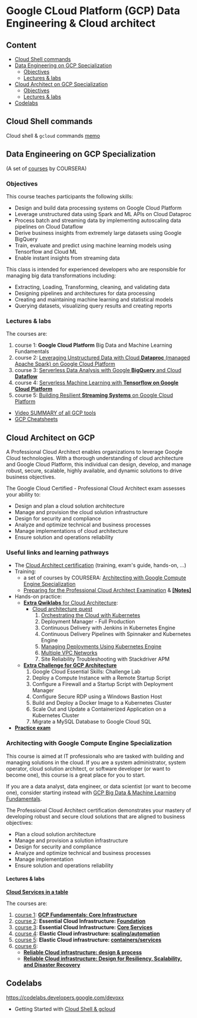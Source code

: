 # Google CLoud Platform (GCP) Data Engineering & Cloud architect

## Content

* [Cloud Shell commands](#cloud-shell-commands)
* [Data Engineering on GCP Specialization](#data-engineering-on-gcp-specialization)
    * [Objectives](#objectives)
    * [Lectures &amp; labs](#lectures--labs)
* [Cloud Architect on GCP Specialization](#cloud-architect-on-gcp-specialization)
    * [Objectives](#objectives-1)
    * [Lectures &amp; labs](#lectures--labs-1)
* [Codelabs](#codelabs)



## Cloud Shell commands

Cloud shell & `gcloud` commands [memo](./Cloud_Shell_gcloud.md)

## Data Engineering on GCP Specialization


(A set of [courses](https://www.coursera.org/specializations/gcp-architecture) by COURSERA)

### Objectives

This course teaches participants the following skills:

* Design and build data processing systems on Google Cloud Platform
* Leverage unstructured data using Spark and ML APIs on Cloud Dataproc
* Process batch and streaming data by implementing autoscaling data pipelines on Cloud Dataflow
* Derive business insights from extremely large datasets using Google BigQuery
* Train, evaluate and predict using machine learning models using Tensorflow and Cloud ML
* Enable instant insights from streaming data



This class is intended for experienced developers who are responsible for managing big data transformations including:

* Extracting, Loading, Transforming, cleaning, and validating data
* Designing pipelines and architectures for data processing
* Creating and maintaining machine learning and statistical models
* Querying datasets, visualizing query results and creating reports


### Lectures & labs

The courses are:

1. course 1: **Google Cloud Platform** Big Data and Machine Learning Fundamentals
1. course 2: [Leveraging Unstructured Data with Cloud **Dataproc** (managed Apache Spark) on Google Cloud Platform](./data_engineering/Introduction_to_GCP_for_BigData_and_ML.md)
1. course 3: [Serverless Data Analysis with Google **BigQuery** and Cloud **Dataflow**](./data_engineering/BigQuery.md)
1. course 4: [Serverless Machine Learning with **Tensorflow on Google Cloud Platform**](./data_engineering/ML_on_GCP_with_Datalab_and_TensorFlow.md)
1. course 5: [Building Resilient **Streaming Systems** on Google Cloud Platform](./data_engineering/streaming_pipelines_on_GCP.md)



* [Video SUMMARY of all GCP tools](https://www.coursera.org/learn/building-resilient-streaming-systems-gcp/lecture/YUGGw/summary-of-data-engineering-on-gcp-specialization)
* [GCP Cheatsheets](./GCP_cheatsheets.md)



## Cloud Architect on GCP

A Professional Cloud Architect enables organizations to leverage Google Cloud technologies. With a thorough understanding of cloud architecture and Google Cloud Platform, this individual can design, develop, and manage robust, secure, scalable, highly available, and dynamic solutions to drive business objectives.

The Google Cloud Certified - Professional Cloud Architect exam assesses your ability to:

* Design and plan a cloud solution architecture
* Manage and provision the cloud solution infrastructure
* Design for security and compliance
* Analyze and optimize technical and business processes
* Manage implementations of cloud architecture
* Ensure solution and operations reliability

### Useful links and learning pathways

- The [Cloud Architect certification](https://cloud.google.com/certification/cloud-architect) (training, exam's guide, hands-on, ...)
- Training:
   - a set of courses  by COURSERA: [Architecting with Google Compute Engine Specialization](https://www.coursera.org/specializations/gcp-architecture)
   - [Preparing for the Professional Cloud Architect Examination](https://google.qwiklabs.com/courses/879&utm_source=cloud-dot-google&utm_medium=website) & [**[Notes]**](./cloud_architect/Preparing_for_the_Professional_Cloud_Architect_Examination.md)
- Hands-on practice:
   - [**Extra Qwiklabs** for Cloud Architecture](./cloud_architect/qwiklabs/README.md):
      - [Cloud architecture quest](https://google.qwiklabs.com/quests/24?utm_source=gcp&utm_medium=site&utm_campaign=certification)
         1. [Orchestrating the Cloud with Kubernetes](./cloud_architect/qwiklabs/Orchestrating_the_Cloud_with_Kubernetes.md)
         1. Deployment Manager - Full Production
         1. Continuous Delivery with Jenkins in Kubernetes Engine
         1. Continuous Delivery Pipelines with Spinnaker and Kubernetes Engine
         1. [Managing Deployments Using Kubernetes Engine](./cloud_architect/qwiklabs/Managing_Deployments_Using_Kubernetes_Engine.md)
         1. [Multiple VPC Networks](./cloud_architect/qwiklabs/Multiple_VPC_Networks.md)
         1. Site Reliability Troubleshooting with Stackdriver APM
   - [**Extra Challenge for GCP Architecture**](./cloud_architect/challenge_GCP_Architecture/README.md)
        1. Google Cloud Essential Skills: Challenge Lab
        1. Deploy a Compute Instance with a Remote Startup Script
        1. Configure a Firewall and a Startup Script with Deployment Manager
        1. Configure Secure RDP using a Windows Bastion Host
        1. Build and Deploy a Docker Image to a Kubernetes Cluster
        1. Scale Out and Update a Containerized Application on a Kubernetes Cluster
        1. Migrate a MySQL Database to Google Cloud SQL
- [**Practice exam**](https://cloud.google.com/certification/practice-exam/cloud-architect)


### Architecting with Google Compute Engine Specialization

This course is aimed at IT professionals who are tasked with building and managing solutions in the cloud. If you are a system administrator, system operator, cloud solution architect, or software developer (or want to become one), this course is a great place for you to start.

If you are a data analyst, data engineer, or data scientist (or want to become one), consider starting instead with [GCP Big Data & Machine Learning Fundamentals](https://www.coursera.org/learn/gcp-big-data-ml-fundamentals).

The Professional Cloud Architect certification demonstrates your mastery of developing robust and secure cloud solutions that are aligned to business objectives:

* Plan a cloud solution architecture
* Manage and provision a solution infrastructure
* Design for security and compliance
* Analyze and optimize technical and business processes
* Manage implementation
* Ensure solution and operations reliability


#### Lectures & labs

[**Cloud Services in a table**](./cloud_architect/cloud_services_in_a_table.md)

The courses are:

1. [course 1](https://www.coursera.org/learn/gcp-fundamentals/home/welcome): **[GCP Fundamentals: Core Infrastructure](./cloud_architect/course_1_Core_Infrastructure.md)**
1. [course 2](https://www.coursera.org/learn/gcp-infrastructure-foundation/home/welcome): **Essential Cloud Infrastructure: [Foundation](./cloud_architect/course_2_Essential_Cloud_Infrastructure__Foundation.md)**
1. [course 3](https://www.coursera.org/learn/gcp-infrastructure-core-services?specialization=gcp-architecture): **Essential Cloud Infrastructure: [Core Services](./cloud_architect/course_3_Essential_Cloud_Infrastructure__Core_Services.md)**
1. [course 4](https://www.coursera.org/learn/gcp-infrastructure-scaling-automation?specialization=gcp-architecture): **Elastic Cloud infrastructure: [scaling/automation](./cloud_architect/course_4_Elastic_Cloud_Infrastructure__Scaling_and_Automation.md)**
1. [course 5](https://www.coursera.org/learn/gcp-infrastructure-containers-services): **Elastic Cloud infrastructure: [containers/services](./cloud_architect/course_5_Elastic_Cloud_Infrastructure_Containers_and_Services.md)**
1. [course 6](https://www.coursera.org/learn/cloud-infrastructure-design-process):
   * **[Reliable Cloud infrastructure: design & process](./cloud_architect/course_6_Reliable_Cloud_Infrastructure_Design_and_Process.md)**
   * **[Reliable Cloud infrastructure: Design for Resiliency, Scalability, and Disaster Recovery](./cloud_architect/course_6_Reliable_Cloud_Infrastructure_Design_for_Resiliency_Scalability_and_Disaster_Recovery.md)**



## Codelabs

https://codelabs.developers.google.com/devoxx

* Getting Started with [Cloud Shell & gcloud](https://codelabs.developers.google.com/codelabs/cloud-shell)
